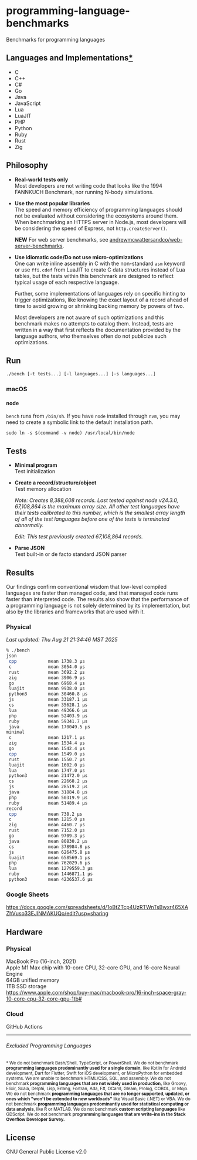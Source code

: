 # programming-language-benchmarks
Benchmarks for programming languages

## Languages and Implementations[*](#excluded-programming-languages)
* C
* C++
* C#
* Go
* Java
* JavaScript
* Lua
* LuaJIT
* PHP
* Python
* Ruby
* Rust
* Zig

## Philosophy
* **Real-world tests only**  
  Most developers are not writing code that looks like the 1994 FANNKUCH
  Benchmark, nor running N-body simulations.
* **Use the most popular libraries**  
  The speed and memory efficiency of programming languages should not be
  evaluated without considering the ecosystems around them. When benchmarking
  an HTTPS server in Node.js, most developers will be considering the speed of
  Express, not `http.createServer()`.

  **NEW** For web server benchmarks, see
  [andrewmcwattersandco/web-server-benchmarks][1].
* **Use idiomatic code/Do not use micro-optimizations**  
  One can write inline assembly in C with the non-standard `asm` keyword or use
  `ffi.cdef` from LuaJIT to create C data structures instead of Lua tables, but
  the tests within this benchmark are designed to reflect typical usage of each
  respective language.

  Further, some implementations of languages rely on specific hinting to
  trigger optimizations, like knowing the exact layout of a record ahead of
  time to avoid growing or shrinking backing memory by powers of two.

  Most developers are not aware of such optimizations and this benchmark makes
  no attempts to catalog them. Instead, tests are written in a way that first
  reflects the documentation provided by the language authors, who themselves
  often do not publicize such optimizations.

## Run
```sh
./bench [-t tests...] [-l languages...] [-s languages...]
```

### macOS
#### node
`bench` runs from `/bin/sh`. If you have `node` installed through `nvm`, you may
need to create a symbolic link to the default installation path.
```
sudo ln -s $(command -v node) /usr/local/bin/node
```

## Tests
* **Minimal program**  
  Test initialization
* **Create a record/structure/object**  
  Test memory allocation

  _Note: Creates 8,388,608 records. Last tested against node v24.3.0, 67,108,864
  is the maximum array size. All other test languages have their tests
  calibrated to this number, which is the smallest array length of all of the
  test languages before one of the tests is terminated abnormally._

  _Edit: This test previously created 67,108,864 records._
* **Parse JSON**  
  Test built-in or de facto standard JSON parser

## Results
Our findings confirm conventional wisdom that low-level compiled languages are
faster than managed code, and that managed code runs faster than interpreted
code. The results also show that the performance of a programming language
is not solely determined by its implementation, but also by the libraries and
frameworks that are used with it.

### Physical
*Last updated: Thu Aug 21 21:34:46 MST 2025*
```sh
% ./bench
json
 cpp            mean 1738.3 µs	
 c              mean 3054.0 µs	
 rust           mean 3692.2 µs	
 zig            mean 3906.9 µs	
 go             mean 6968.4 µs	
 luajit         mean 9938.0 µs	
 python3        mean 30460.8 µs	
 js             mean 33187.1 µs	
 cs             mean 35628.1 µs	
 lua            mean 49366.6 µs	
 php            mean 52403.9 µs	
 ruby           mean 59341.7 µs	
 java           mean 170049.5 µs	
minimal
 c              mean 1217.1 µs	
 zig            mean 1534.4 µs	
 go             mean 1542.4 µs	
 cpp            mean 1549.0 µs	
 rust           mean 1550.7 µs	
 luajit         mean 1602.0 µs	
 lua            mean 1747.0 µs	
 python3        mean 21472.0 µs	
 cs             mean 22668.2 µs	
 js             mean 28519.2 µs	
 java           mean 31884.8 µs	
 php            mean 50319.9 µs	
 ruby           mean 51489.4 µs	
record
 cpp            mean 738.2 µs	
 c              mean 1215.0 µs	
 zig            mean 4460.7 µs	
 rust           mean 7152.0 µs	
 go             mean 9709.3 µs	
 java           mean 80830.2 µs	
 cs             mean 378984.8 µs	
 js             mean 626475.8 µs	
 luajit         mean 658569.1 µs	
 php            mean 762029.6 µs	
 lua            mean 1279559.3 µs	
 ruby           mean 1446871.1 µs	
 python3        mean 4236537.6 µs	
```

### Google Sheets
https://docs.google.com/spreadsheets/d/1oBtZTcp4UzRTWnTsBwxr465XAZhVuso33EJINMAKUQo/edit?usp=sharing

## Hardware
### Physical
MacBook Pro (16-inch, 2021)  
Apple M1 Max chip with 10-core CPU, 32-core GPU, and 16-core Neural Engine  
64GB unified memory  
1TB SSD storage  
https://www.apple.com/shop/buy-mac/macbook-pro/16-inch-space-gray-10-core-cpu-32-core-gpu-1tb#

### Cloud
GitHub Actions

* * *

###### Excluded Programming Languages
<sub>\* We do not benchmark Bash/Shell, TypeScript, or PowerShell. We do not
benchmark **programming languages predominantly used for a single domain**,
like Kotlin for Android development, Dart for Flutter, Swift for iOS
development, or MicroPython for embedded systems. We are unable to benchmark
HTML/CSS, SQL, and assembly. We do not benchmark **programming languages that
are not widely used in production,** like Groovy, Elixir, Scala, Delphi, Lisp,
Erlang, Fortran, Ada, F#, OCaml, Gleam, Prolog, COBOL, or Mojo. We do not
benchmark **programming languages that are no longer supported, updated, or
ones which "won't be extended to new workloads"** like Visual Basic (.NET) or
VBA. We do not benchmark **programming languages predominantly used for
statistical computing or data analysis**, like R or MATLAB. We do not benchmark
**custom scripting languages** like GDScript. We do not benchmark **programming
languages that are write-ins in the Stack Overflow Developer Survey.**</sub>

## License
GNU General Public License v2.0

[1]: https://github.com/andrewmcwattersandco/web-server-benchmarks
